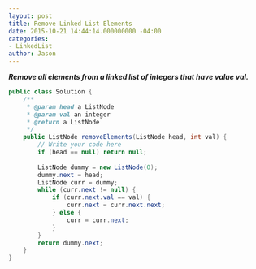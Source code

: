 ```yaml
---
layout: post
title: Remove Linked List Elements
date: 2015-10-21 14:44:14.000000000 -04:00
categories:
- LinkedList
author: Jason
---
```

<p><strong><em>Remove all elements from a linked list of integers that have value val.</em></strong></p>


``` java
public class Solution {
    /**
     * @param head a ListNode
     * @param val an integer
     * @return a ListNode
     */
    public ListNode removeElements(ListNode head, int val) {
        // Write your code here
        if (head == null) return null;
        
        ListNode dummy = new ListNode(0);
        dummy.next = head;
        ListNode curr = dummy;
        while (curr.next != null) {
            if (curr.next.val == val) {
                curr.next = curr.next.next;
            } else {
                curr = curr.next;
            }
        }
        return dummy.next;
    }
}
```
